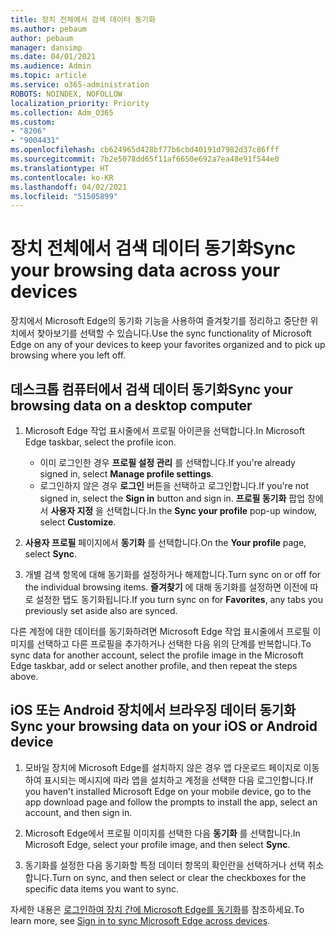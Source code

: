 ```yaml
---
title: 장치 전체에서 검색 데이터 동기화
ms.author: pebaum
author: pebaum
manager: dansimp
ms.date: 04/01/2021
ms.audience: Admin
ms.topic: article
ms.service: o365-administration
ROBOTS: NOINDEX, NOFOLLOW
localization_priority: Priority
ms.collection: Adm_O365
ms.custom:
- "8206"
- "9004431"
ms.openlocfilehash: cb624965d428bf77b6cbd40191d7982d37c86fff
ms.sourcegitcommit: 7b2e5078dd65f11af6650e692a7ea48e91f544e0
ms.translationtype: HT
ms.contentlocale: ko-KR
ms.lasthandoff: 04/02/2021
ms.locfileid: "51505899"
---
```

# <a name="sync-your-browsing-data-across-your-devices"></a><span data-ttu-id="976f3-102">장치 전체에서 검색 데이터 동기화</span><span class="sxs-lookup"><span data-stu-id="976f3-102">Sync your browsing data across your devices</span></span>

<span data-ttu-id="976f3-103">장치에서 Microsoft Edge의 동기화 기능을 사용하여 즐겨찾기를 정리하고 중단한 위치에서 찾아보기를 선택할 수 있습니다.</span><span class="sxs-lookup"><span data-stu-id="976f3-103">Use the sync functionality of Microsoft Edge on any of your devices to keep your favorites organized and to pick up browsing where you left off.</span></span>

## <a name="sync-your-browsing-data-on-a-desktop-computer"></a><span data-ttu-id="976f3-104">데스크톱 컴퓨터에서 검색 데이터 동기화</span><span class="sxs-lookup"><span data-stu-id="976f3-104">Sync your browsing data on a desktop computer</span></span>

1. <span data-ttu-id="976f3-105">Microsoft Edge 작업 표시줄에서 프로필 아이콘을 선택합니다.</span><span class="sxs-lookup"><span data-stu-id="976f3-105">In Microsoft Edge taskbar, select the profile icon.</span></span>
    
    - <span data-ttu-id="976f3-106">이미 로그인한 경우 **프로필 설정 관리** 를 선택합니다.</span><span class="sxs-lookup"><span data-stu-id="976f3-106">If you're already signed in, select **Manage profile settings**.</span></span>
    - <span data-ttu-id="976f3-107">로그인하지 않은 경우 **로그인** 버튼을 선택하고 로그인합니다.</span><span class="sxs-lookup"><span data-stu-id="976f3-107">If you're not signed in, select the **Sign in** button and sign in.</span></span> <span data-ttu-id="976f3-108">**프로필 동기화** 팝업 창에서 **사용자 지정** 을 선택합니다.</span><span class="sxs-lookup"><span data-stu-id="976f3-108">In the **Sync your profile** pop-up window, select **Customize**.</span></span>

1. <span data-ttu-id="976f3-109">**사용자 프로필** 페이지에서 **동기화** 를 선택합니다.</span><span class="sxs-lookup"><span data-stu-id="976f3-109">On the **Your profile** page, select **Sync**.</span></span>

1. <span data-ttu-id="976f3-110">개별 검색 항목에 대해 동기화를 설정하거나 해제합니다.</span><span class="sxs-lookup"><span data-stu-id="976f3-110">Turn sync on or off for the individual browsing items.</span></span> <span data-ttu-id="976f3-111">**즐겨찾기** 에 대해 동기화를 설정하면 이전에 따로 설정한 탭도 동기화됩니다.</span><span class="sxs-lookup"><span data-stu-id="976f3-111">If you turn sync on for **Favorites**, any tabs you previously set aside also are synced.</span></span>

<span data-ttu-id="976f3-112">다른 계정에 대한 데이터를 동기화하려면 Microsoft Edge 작업 표시줄에서 프로필 이미지를 선택하고 다른 프로필을 추가하거나 선택한 다음 위의 단계를 반복합니다.</span><span class="sxs-lookup"><span data-stu-id="976f3-112">To sync data for another account, select the profile image in the Microsoft Edge taskbar, add or select another profile, and then repeat the steps above.</span></span>

## <a name="sync-your-browsing-data-on-your-ios-or-android-device"></a><span data-ttu-id="976f3-113">iOS 또는 Android 장치에서 브라우징 데이터 동기화</span><span class="sxs-lookup"><span data-stu-id="976f3-113">Sync your browsing data on your iOS or Android device</span></span>

1. <span data-ttu-id="976f3-114">모바일 장치에 Microsoft Edge를 설치하지 않은 경우 앱 다운로드 페이지로 이동하여 표시되는 메시지에 따라 앱을 설치하고 계정을 선택한 다음 로그인합니다.</span><span class="sxs-lookup"><span data-stu-id="976f3-114">If you haven't installed Microsoft Edge on your mobile device, go to the app download page and follow the prompts to install the app, select an account, and then sign in.</span></span>

1. <span data-ttu-id="976f3-115">Microsoft Edge에서 프로필 이미지를 선택한 다음 **동기화** 를 선택합니다.</span><span class="sxs-lookup"><span data-stu-id="976f3-115">In Microsoft Edge, select your profile image, and then select **Sync**.</span></span>

1. <span data-ttu-id="976f3-116">동기화를 설정한 다음 동기화할 특정 데이터 항목의 확인란을 선택하거나 선택 취소합니다.</span><span class="sxs-lookup"><span data-stu-id="976f3-116">Turn on sync, and then select or clear the checkboxes for the specific data items you want to sync.</span></span>

<span data-ttu-id="976f3-117">자세한 내용은 [로그인하여 장치 간에 Microsoft Edge를 동기화](https://go.microsoft.com/fwlink/?linkid=2145501)를 참조하세요.</span><span class="sxs-lookup"><span data-stu-id="976f3-117">To learn more, see [Sign in to sync Microsoft Edge across devices](https://go.microsoft.com/fwlink/?linkid=2145501).</span></span>
